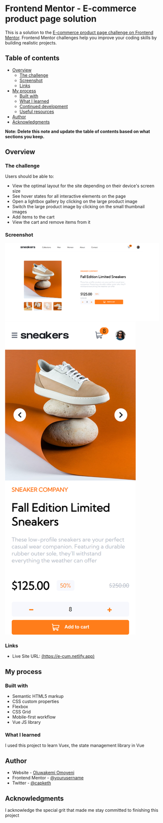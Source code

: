 # Frontend Mentor - E-commerce product page solution

This is a solution to the [E-commerce product page challenge on Frontend Mentor](https://www.frontendmentor.io/challenges/ecommerce-product-page-UPsZ9MJp6). Frontend Mentor challenges help you improve your coding skills by building realistic projects.

## Table of contents

- [Overview](#overview)
  - [The challenge](#the-challenge)
  - [Screenshot](#screenshot)
  - [Links](#links)
- [My process](#my-process)
  - [Built with](#built-with)
  - [What I learned](#what-i-learned)
  - [Continued development](#continued-development)
  - [Useful resources](#useful-resources)
- [Author](#author)
- [Acknowledgments](#acknowledgments)

**Note: Delete this note and update the table of contents based on what sections you keep.**

## Overview

### The challenge

Users should be able to:

- View the optimal layout for the site depending on their device's screen size
- See hover states for all interactive elements on the page
- Open a lightbox gallery by clicking on the large product image
- Switch the large product image by clicking on the small thumbnail images
- Add items to the cart
- View the cart and remove items from it

### Screenshot

![](./screenshot-1440px.png)
![](./screenshot-375.png)


### Links

<!-- - Solution URL: [Add solution URL here](https://your-solution-url.com) -->
- Live Site URL: [(https://e-cum.netlify.app)](https://e-cum.netlify.app)

## My process

### Built with

- Semantic HTML5 markup
- CSS custom properties
- Flexbox
- CSS Grid
- Mobile-first workflow
- Vue JS library


### What I learned

I used this project to learn Vuex, the state management library in Vue




<!-- ### Continued development

Use this section to outline areas that you want to continue focusing on in future projects. These could be concepts you're still not completely comfortable with or techniques you found useful that you want to refine and perfect.

**Note: Delete this note and the content within this section and replace with your own plans for continued development.**

### Useful resources

- [Example resource 1](https://www.example.com) - This helped me for XYZ reason. I really liked this pattern and will use it going forward.
- [Example resource 2](https://www.example.com) - This is an amazing article which helped me finally understand XYZ. I'd recommend it to anyone still learning this concept.

**Note: Delete this note and replace the list above with resources that helped you during the challenge. These could come in handy for anyone viewing your solution or for yourself when you look back on this project in the future.** -->

## Author

- Website - [Oluwakemi Omoyeni](captressketh.netlify.app)
- Frontend Mentor - [@yourusername](https://www.frontendmentor.io/profile/Captressketh001)
- Twitter - [@capketh](https://www.twitter.com/capketh)


## Acknowledgments

I acknowledge the special grit that made me stay committed to finishing this project

